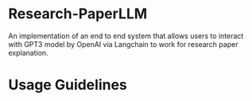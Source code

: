 # Research-PaperLLM
An implementation of an end to end system that allows users to interact with GPT3 model by OpenAI via Langchain to work for research paper explanation.

# Usage Guidelines
